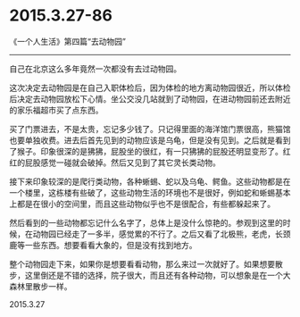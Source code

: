 2015.3.27-86
=============
《一个人生活》第四篇“去动物园”

------

自己在北京这么多年竟然一次都没有去过动物园。
     
这次决定去动物园是在自己入职体检后，因为体检的地方离动物园很近，所以体检后决定去动物园放松下心情。坐公交没几站就到了动物园，在进动物园前还去附近的家乐福超市买了点东西。

买了门票进去，不是太贵，忘记多少钱了。只记得里面的海洋馆门票很高，熊猫馆也要单独收费。进去后首先见到的动物应该是乌龟，但是没有见到。之后就是看到了猴子。印象很深的是狒狒，屁股坐的很红，有一只狒狒的屁股还明显变形了。红红的屁股感觉一碰就会破掉。然后又见到了其它灵长类动物。

接下来印象较深的是爬行类动物，各种蜥蜴、蛇以及乌龟、鳄鱼。这些动物都是在一个楼里，这栋楼有些破了，这些动物生活的环境也不是很好，例如蛇和蜥蜴基本上都是在很小的空间里，而且这些动物似乎也不是很配合，有些都躲起来了。

然后看到的一些动物都忘记什么名字了，总体上是没什么惊艳的。参观到这里的时候，在动物园已经走了一多半，感觉累的不行了。之后又看了北极熊，老虎，长颈鹿等一些东西。想要看看大象的，但是没有找到地方。

整个动物园走下来，如果你是想要看看动物，那么来过一次就好了。如果想要散步，这里倒还是不错的选择，院子很大，而且还有各种动物，可以想象是在一个大森林里散步一样。

2015.3.27